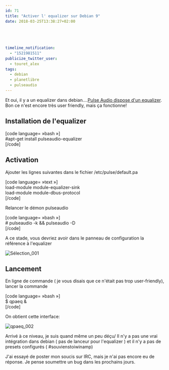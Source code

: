 ```yaml
---
id: 71
title: "Activer l' equalizer sur Debian 9"
date: 2018-03-25T13:38:27+02:00




timeline_notification:
  - "1521981511"
publicize_twitter_user:
  - touret_alex
tags:
  - debian
  - planetlibre
  - pulseaudio
---
```

Et oui, il y a un equalizer dans debian&#8230;.[Pulse Audio dispose d'un equalizer](https://www.freedesktop.org/wiki/Software/PulseAudio/). Bon ce n'est encore très user friendly, mais ça fonctionne!

## Installation de l'equalizer

[code language= »bash »]  
#apt-get install pulseaudio-equalizer  
[/code]

## Activation

Ajouter les lignes suivantes dans le fichier /etc/pulse/default.pa

[code language= »text »]  
load-module module-equalizer-sink  
load-module module-dbus-protocol  
[/code]

Relancer le démon pulseaudio

[code language= »bash »]  
\# pulseaudio -k && pulseaudio -D  
[/code]

A ce stade, vous devriez avoir dans le panneau de configuration la référence à l'equalizer

<img loading="lazy" class="alignnone size-full wp-image-74" src="/assets/images/2018/03/sc3a9lection_001.png" alt="Sélection_001" width="431" height="177" srcset="/assets/images/2018/03/sc3a9lection_001.png 431w, /assets/images/2018/03/sc3a9lection_001-300x123.png 300w" sizes="(max-width: 431px) 100vw, 431px" /> 

## Lancement

En ligne de commande ( je vous disais que ce n'était pas trop user-friendly), lancer la commande

[code language= »bash »]  
$ qpaeq &  
[/code]

On obtient cette interface:

<img loading="lazy" class="alignnone size-full wp-image-75" src="/assets/images/2018/03/qpaeq_002.png" alt="qpaeq_002" width="1382" height="368" srcset="/assets/images/2018/03/qpaeq_002.png 1382w, /assets/images/2018/03/qpaeq_002-300x80.png 300w, /assets/images/2018/03/qpaeq_002-1024x273.png 1024w, /assets/images/2018/03/qpaeq_002-768x205.png 768w" sizes="(max-width: 1382px) 100vw, 1382px" /> 

Arrivé à ce niveau, je suis quand même un peu déçu/ Il n'y a pas une vrai intégration dans debian ( pas de lanceur pour l'equalizer ) et il n'y a pas de presets configurés ( #souvienstoiwinamp)

J'ai essayé de poster mon soucis sur IRC, mais je n'ai pas encore eu de réponse. Je pense soumettre un bug dans les prochains jours.

&nbsp;